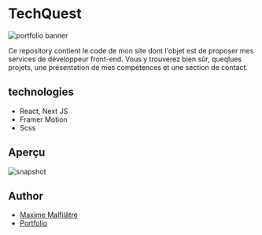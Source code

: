 # TechQuest

![portfolio banner](https://zupimages.net/up/24/14/clhb.png)

Ce repository contient le code de mon site dont l'objet est de proposer mes services de développeur front-end.
Vous y trouverez bien sûr, queqlues projets, une présentation de mes compétences et une section de contact.

## technologies

- React, Next JS
- Framer Motion
- Scss

## Aperçu

![snapshot](https://zupimages.net/up/24/14/fm0l.png)

## Author

-   [Maxime Malfilâtre](https://www.github.com/maxew33)
-   [Portfolio](https://pf2022.maxime-malfilatre.com)